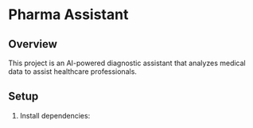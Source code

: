 # Pharma Assistant

## Overview
This project is an AI-powered diagnostic assistant that analyzes medical data to assist healthcare professionals.

## Setup
1. Install dependencies: